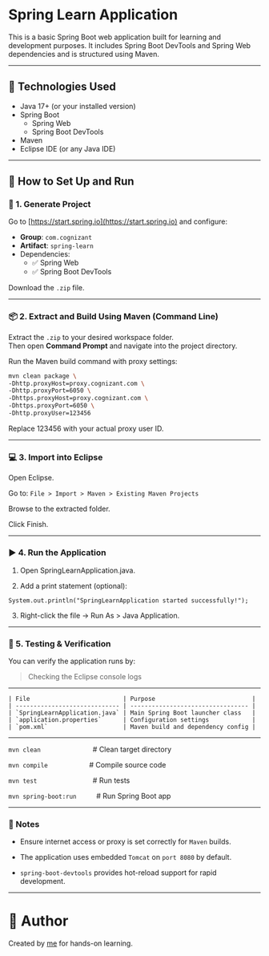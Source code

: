 # Spring Learn Application

This is a basic Spring Boot web application built for learning and development purposes. It includes Spring Boot DevTools and Spring Web dependencies and is structured using Maven.


---

## 🧠 Technologies Used

- Java 17+ (or your installed version)
- Spring Boot
  - Spring Web
  - Spring Boot DevTools
- Maven
- Eclipse IDE (or any Java IDE)

---

## 🚀 How to Set Up and Run

### 🔧 1. Generate Project

Go to [https://start.spring.io](https://start.spring.io) and configure:
- **Group**: `com.cognizant`
- **Artifact**: `spring-learn`
- Dependencies:
  - ✅ Spring Web
  - ✅ Spring Boot DevTools

Download the `.zip` file.

---

### 📦 2. Extract and Build Using Maven (Command Line)

Extract the `.zip` to your desired workspace folder.  
Then open **Command Prompt** and navigate into the project directory.

Run the Maven build command with proxy settings:

```bash
mvn clean package \
-Dhttp.proxyHost=proxy.cognizant.com \
-Dhttp.proxyPort=6050 \
-Dhttps.proxyHost=proxy.cognizant.com \
-Dhttps.proxyPort=6050 \
-Dhttp.proxyUser=123456
```
Replace 123456 with your actual proxy user ID.

---

### 💻 3. Import into Eclipse
Open Eclipse.

Go to:
`File > Import > Maven > Existing Maven Projects`

Browse to the extracted folder.

Click Finish.

---

### ▶️ 4. Run the Application
1. Open SpringLearnApplication.java.

2. Add a print statement (optional):

`System.out.println("SpringLearnApplication started successfully!");`

3. Right-click the file → Run As > Java Application.

---

### 🧪 5. Testing & Verification

You can verify the application runs by:

> Checking the Eclipse console logs

---

```
| File                          | Purpose                           |
| ----------------------------- | --------------------------------- |
| `SpringLearnApplication.java` | Main Spring Boot launcher class   |
| `application.properties`      | Configuration settings            |
| `pom.xml`                     | Maven build and dependency config |
```

---

`mvn clean              ` # Clean target directory

`mvn compile           `  # Compile source code

`mvn test               ` # Run tests

`mvn spring-boot:run     ` # Run Spring Boot app

---

### 📌 Notes

- Ensure internet access or proxy is set correctly for `Maven` builds.

- The application uses embedded `Tomcat` on `port 8080` by default.

- `spring-boot-devtools` provides hot-reload support for rapid development.

---

# 👤 Author
Created by [me](https://github.com/NivedhaJM) for hands-on learning.


